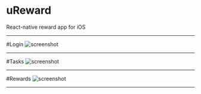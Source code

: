 # uReward
React-native reward app for iOS
***
#Login
![screenshot](https://raw.githubusercontent.com/tgoldenberg/uReward/master/ureward3.png=100x20)
***
#Tasks
![screenshot](https://raw.githubusercontent.com/tgoldenberg/uReward/master/ureward2.png=100x20)
***
#Rewards
![screenshot](https://raw.githubusercontent.com/tgoldenberg/uReward/master/ureward1.png=100x20)
***
